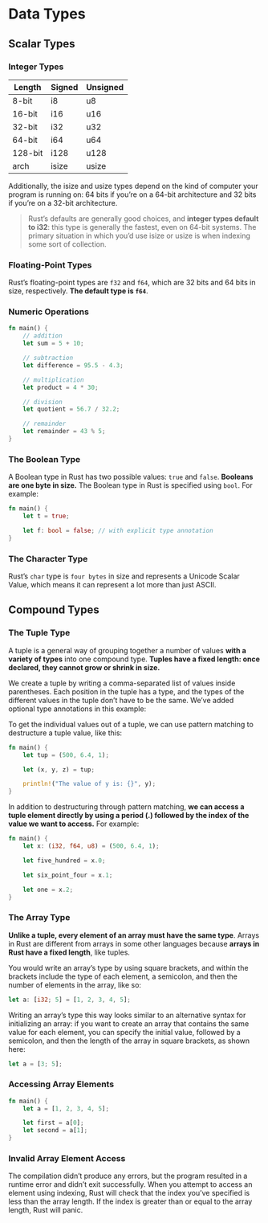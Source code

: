 # Data Types

## Scalar Types

### Integer Types

Length | Signed   | Unsigned
-------|----------|---------
8-bit  |   i8     |   u8
16-bit |   i16    |   u16
32-bit |   i32    |   u32
64-bit |   i64    |   u64
128-bit|   i128   |   u128
arch   |   isize  |   usize

Additionally, the isize and usize types depend on the kind of computer your program is running on: 64 bits if you’re on a 64-bit architecture and 32 bits if you’re on a 32-bit architecture.

> Rust’s defaults are generally good choices, and __integer types default to i32__: this type is generally the fastest, even on 64-bit systems. The primary situation in which you’d use isize or usize is when indexing some sort of collection.

### Floating-Point Types

Rust’s floating-point types are `f32` and `f64`, which are 32 bits and 64 bits in size, respectively. __The default type is `f64`__.

### Numeric Operations

```rust
fn main() {
    // addition
    let sum = 5 + 10;

    // subtraction
    let difference = 95.5 - 4.3;

    // multiplication
    let product = 4 * 30;

    // division
    let quotient = 56.7 / 32.2;

    // remainder
    let remainder = 43 % 5;
}
```

### The Boolean Type

A Boolean type in Rust has two possible values: `true` and `false`. __Booleans are one byte in size.__ The Boolean type in Rust is specified using `bool`. For example:

```rust
fn main() {
    let t = true;

    let f: bool = false; // with explicit type annotation
}
```

### The Character Type

Rust’s `char` type is `four bytes` in size and represents a Unicode Scalar Value, which means it can represent a lot more than just ASCII.

## Compound Types

### The Tuple Type

A tuple is a general way of grouping together a number of values __with a variety of types__ into one compound type. __Tuples have a fixed length: once declared, they cannot grow or shrink in size.__

We create a tuple by writing a comma-separated list of values inside parentheses. Each position in the tuple has a type, and the types of the different values in the tuple don’t have to be the same. We’ve added optional type annotations in this example:

To get the individual values out of a tuple, we can use pattern matching to destructure a tuple value, like this:

```rust
fn main() {
    let tup = (500, 6.4, 1);

    let (x, y, z) = tup;

    println!("The value of y is: {}", y);
}
```

In addition to destructuring through pattern matching, __we can access a tuple element directly by using a period (.) followed by the index of the value we want to access.__ For example:

```rust
fn main() {
    let x: (i32, f64, u8) = (500, 6.4, 1);

    let five_hundred = x.0;

    let six_point_four = x.1;

    let one = x.2;
}
```

### The Array Type

__Unlike a tuple, every element of an array must have the same type__. Arrays in Rust are different from arrays in some other languages because __arrays in Rust have a fixed length__, like tuples.

You would write an array’s type by using square brackets, and within the brackets include the type of each element, a semicolon, and then the number of elements in the array, like so:

```rust
let a: [i32; 5] = [1, 2, 3, 4, 5];
```

Writing an array’s type this way looks similar to an alternative syntax for initializing an array: if you want to create an array that contains the same value for each element, you can specify the initial value, followed by a semicolon, and then the length of the array in square brackets, as shown here:

```rust
let a = [3; 5];
```

### Accessing Array Elements

```rust
fn main() {
    let a = [1, 2, 3, 4, 5];

    let first = a[0];
    let second = a[1];
}
```

### Invalid Array Element Access

The compilation didn’t produce any errors, but the program resulted in a runtime error and didn’t exit successfully. When you attempt to access an element using indexing, Rust will check that the index you’ve specified is less than the array length. If the index is greater than or equal to the array length, Rust will panic.
